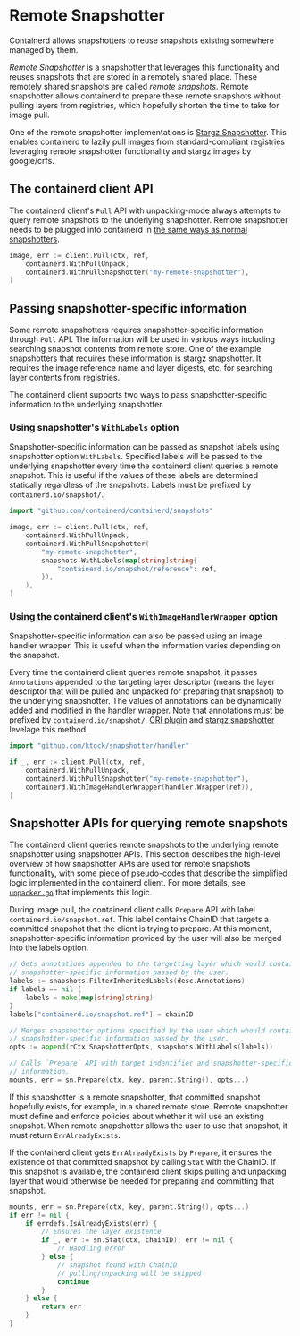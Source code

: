 # Remote Snapshotter

Containerd allows snapshotters to reuse snapshots existing somewhere managed by them.

_Remote Snapshotter_ is a snapshotter that leverages this functionality and reuses snapshots that are stored in a remotely shared place.
These remotely shared snapshots are called _remote snapshots_.
Remote snapshotter allows containerd to prepare these remote snapshots without pulling layers from registries, which hopefully shorten the time to take for image pull.

One of the remote snapshotter implementations is [Stargz Snapshotter](https://github.com/containerd/stargz-snapshotter).
This enables containerd to lazily pull images from standard-compliant registries leveraging remote snapshotter functionality and stargz images by google/crfs.

## The containerd client API

The containerd client's `Pull` API with unpacking-mode always attempts to query remote snapshots to the underlying snapshotter.
Remote snapshotter needs to be plugged into containerd in [the same ways as normal snapshotters](/PLUGINS.md).

```go
image, err := client.Pull(ctx, ref,
	containerd.WithPullUnpack,
	containerd.WithPullSnapshotter("my-remote-snapshotter"),
)
```

## Passing snapshotter-specific information

Some remote snapshotters requires snapshotter-specific information through `Pull` API.
The information will be used in various ways including searching snapshot contents from remote store.
One of the example snapshotters that requires these information is stargz snapshotter.
It requires the image reference name and layer digests, etc. for searching layer contents from registries.

The containerd client supports two ways to pass snapshotter-specific information to the underlying snapshotter.

### Using snapshotter's `WithLabels` option

Snapshotter-specific information can be passed as snapshot labels using snapshotter option `WithLabels`.
Specified labels will be passed to the underlying snapshotter every time the containerd client queries a remote snapshot.
This is useful if the values of these labels are determined statically regardless of the snapshots.
Labels must be prefixed by `containerd.io/snapshot/`.

```go
import "github.com/containerd/containerd/snapshots"

image, err := client.Pull(ctx, ref,
	containerd.WithPullUnpack,
	containerd.WithPullSnapshotter(
		"my-remote-snapshotter",
		snapshots.WithLabels(map[string]string{
			"containerd.io/snapshot/reference": ref,
		}),
	),
)
```

### Using the containerd client's `WithImageHandlerWrapper` option

Snapshotter-specific information can also be passed using an image handler wrapper.
This is useful when the information varies depending on the snapshot.

Every time the containerd client queries remote snapshot, it passes `Annotations` appended to the targeting layer descriptor (means the layer descriptor that will be pulled and unpacked for preparing that snapshot) to the underlying snapshotter.
The values of annotations can be dynamically added and modified in the handler wrapper.
Note that annotations must be prefixed by `containerd.io/snapshot/`.
[CRI plugin](https://github.com/containerd/cri/blob/09d6426f33cac217528158ddc6d254ca7d597a7b/pkg/server/image_pull.go#L127) and [stargz snapshotter](https://github.com/containerd/stargz-snapshotter/blob/875ec333403a885f5b6e5b64c94ec4dc713e0596/cmd/ctr-remote/commands/rpull.go#L97) levelage this method.

```go
import "github.com/ktock/snapshotter/handler"

if _, err := client.Pull(ctx, ref,
	containerd.WithPullUnpack,
	containerd.WithPullSnapshotter("my-remote-snapshotter"),
	containerd.WithImageHandlerWrapper(handler.Wrapper(ref)),
)
```

## Snapshotter APIs for querying remote snapshots

The containerd client queries remote snapshots to the underlying remote snapshotter using snapshotter APIs.
This section describes the high-level overview of how snapshotter APIs are used for remote snapshots functionality, with some piece of pseudo-codes that describe the simplified logic implemented in the containerd client.
For more details, see [`unpacker.go`](/unpacker.go) that implements this logic.

During image pull, the containerd client calls `Prepare` API with label `containerd.io/snapshot.ref`.
This label contains ChainID that targets a committed snapshot that the client is trying to prepare.
At this moment, snapshotter-specific information provided by the user will also be merged into the labels option.

```go
// Gets annotations appended to the targetting layer which would contain
// snapshotter-specific information passed by the user.
labels := snapshots.FilterInheritedLabels(desc.Annotations)
if labels == nil {
	labels = make(map[string]string)
}
labels["containerd.io/snapshot.ref"] = chainID

// Merges snapshotter options specified by the user which whould contain
// snapshotter-specific information passed by the user.
opts := append(rCtx.SnapshotterOpts, snapshots.WithLabels(labels))

// Calls `Prepare` API with target indentifier and snapshotter-specific
// information.
mounts, err = sn.Prepare(ctx, key, parent.String(), opts...)
```

If this snapshotter is a remote snapshotter, that committed snapshot hopefully exists, for example, in a shared remote store.
Remote snapshotter must define and enforce policies about whether it will use an existing snapshot.
When remote snapshotter allows the user to use that snapshot, it must return `ErrAlreadyExists`.

If the containerd client gets `ErrAlreadyExists` by `Prepare`, it ensures the existence of that committed snapshot by calling `Stat` with the ChainID.
If this snapshot is available, the containerd client skips pulling and unpacking layer that would otherwise be needed for preparing and committing that snapshot.

```go
mounts, err = sn.Prepare(ctx, key, parent.String(), opts...)
if err != nil {
	if errdefs.IsAlreadyExists(err) {
		// Ensures the layer existence
		if _, err := sn.Stat(ctx, chainID); err != nil {
			// Handling error
		} else {
			// snapshot found with ChainID
			// pulling/unpacking will be skipped
			continue
		}
	} else {
		return err
	}
}
```
